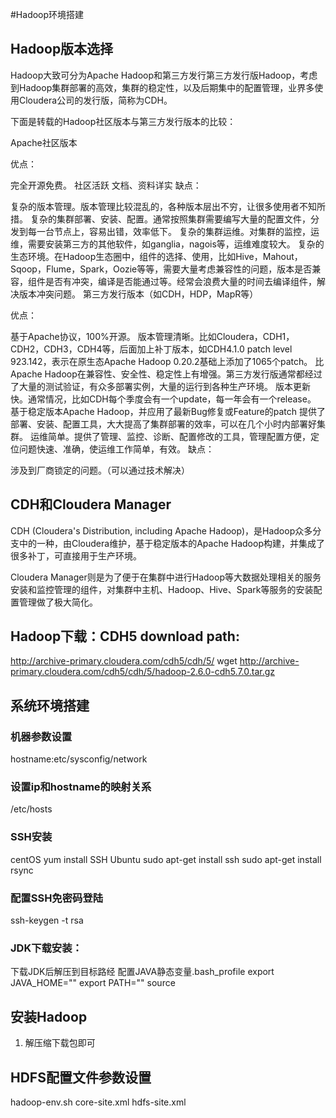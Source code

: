 #Hadoop环境搭建

## Hadoop版本选择
Hadoop大致可分为Apache Hadoop和第三方发行第三方发行版Hadoop，考虑到Hadoop集群部署的高效，集群的稳定性，以及后期集中的配置管理，业界多使用Cloudera公司的发行版，简称为CDH。

下面是转载的Hadoop社区版本与第三方发行版本的比较：

Apache社区版本

优点：

完全开源免费。
社区活跃
文档、资料详实
缺点：

复杂的版本管理。版本管理比较混乱的，各种版本层出不穷，让很多使用者不知所措。
复杂的集群部署、安装、配置。通常按照集群需要编写大量的配置文件，分发到每一台节点上，容易出错，效率低下。
复杂的集群运维。对集群的监控，运维，需要安装第三方的其他软件，如ganglia，nagois等，运维难度较大。
复杂的生态环境。在Hadoop生态圈中，组件的选择、使用，比如Hive，Mahout，Sqoop，Flume，Spark，Oozie等等，需要大量考虑兼容性的问题，版本是否兼容，组件是否有冲突，编译是否能通过等。经常会浪费大量的时间去编译组件，解决版本冲突问题。
 第三方发行版本（如CDH，HDP，MapR等）

优点：

基于Apache协议，100%开源。
版本管理清晰。比如Cloudera，CDH1，CDH2，CDH3，CDH4等，后面加上补丁版本，如CDH4.1.0 patch level 923.142，表示在原生态Apache Hadoop 0.20.2基础上添加了1065个patch。
比Apache Hadoop在兼容性、安全性、稳定性上有增强。第三方发行版通常都经过了大量的测试验证，有众多部署实例，大量的运行到各种生产环境。
版本更新快。通常情况，比如CDH每个季度会有一个update，每一年会有一个release。
基于稳定版本Apache Hadoop，并应用了最新Bug修复或Feature的patch
提供了部署、安装、配置工具，大大提高了集群部署的效率，可以在几个小时内部署好集群。
运维简单。提供了管理、监控、诊断、配置修改的工具，管理配置方便，定位问题快速、准确，使运维工作简单，有效。
缺点：

涉及到厂商锁定的问题。（可以通过技术解决）

## CDH和Cloudera Manager
CDH (Cloudera's Distribution, including Apache Hadoop)，是Hadoop众多分支中的一种，由Cloudera维护，基于稳定版本的Apache Hadoop构建，并集成了很多补丁，可直接用于生产环境。

Cloudera Manager则是为了便于在集群中进行Hadoop等大数据处理相关的服务安装和监控管理的组件，对集群中主机、Hadoop、Hive、Spark等服务的安装配置管理做了极大简化。

## Hadoop下载：CDH5 download path:
http://archive-primary.cloudera.com/cdh5/cdh/5/
wget http://archive-primary.cloudera.com/cdh5/cdh/5/hadoop-2.6.0-cdh5.7.0.tar.gz

## 系统环境搭建
### 机器参数设置
hostname:etc/sysconfig/network
### 设置ip和hostname的映射关系
/etc/hosts

### SSH安装
centOS
yum install SSH
Ubuntu
sudo apt-get install ssh
sudo apt-get install rsync
### 配置SSH免密码登陆
ssh-keygen -t rsa

### JDK下载安装：
下载JDK后解压到目标路经
配置JAVA静态变量.bash_profile
export JAVA_HOME=""
export PATH=""
source


## 安装Hadoop
1. 解压缩下载包即可
## HDFS配置文件参数设置
  hadoop-env.sh
  core-site.xml
  hdfs-site.xml
